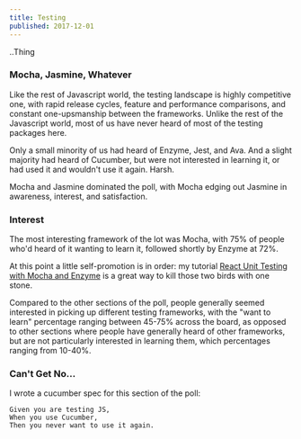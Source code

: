 ```yaml
---
title: Testing
published: 2017-12-01
---
```


..Thing

### Mocha, Jasmine, Whatever

Like the rest of Javascript world, the testing landscape is highly competitive
one, with rapid release cycles, feature and performance comparisons, and
constant one-upsmanship between the frameworks. Unlike the rest of the
Javascript world, most of us have never heard of most of the testing packages
here.

Only a small minority of us had heard of Enzyme, Jest, and Ava. And a slight
majority had heard of Cucumber, but were not interested in learning it, or had
used it and wouldn't use it again. Harsh.

Mocha and Jasmine dominated the poll, with Mocha edging out Jasmine in awareness,
interest, and satisfaction.

### Interest

The most interesting framework of the lot was Mocha, with 75% of people who'd
heard of it wanting to learn it, followed shortly by Enzyme at 72%.

At this point a little self-promotion is in order: my tutorial [React Unit
Testing with Mocha and Enzyme](https://medium.com/p/77d18b6875cb) is a great way
to kill those two birds with one stone.

Compared to the other sections of the poll, people generally seemed interested
in picking up different testing frameworks, with the "want to learn" percentage
ranging between 45-75% across the board, as opposed to other sections where
people have generally heard of other frameworks, but are not particularly
interested in learning them, which percentages ranging from 10-40%.

### Can't Get No...

I wrote a cucumber spec for this section of the poll:

```
Given you are testing JS,
When you use Cucumber,
Then you never want to use it again.
```
